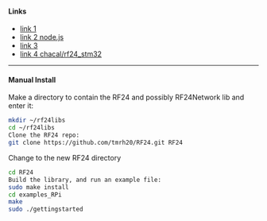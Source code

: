 
#### Links 
+ [link 1](https://tmrh20.github.io/RF24/RPi.html) <br>
+ [link 2 node.js](https://github.com/natevw/node-nrf) <br>
+ [link 3](https://github.com/LonelyWolf/stm8/blob/master/stm8l051-cdcspd-sensor/nRF24.c) <br>
+ [link 4 chacal/rf24_stm32](https://github.com/chacal/rf24_stm32)<br>

__________
#### Manual Install
Make a directory to contain the RF24 and possibly RF24Network lib and enter it:
```bash
mkdir ~/rf24libs 
cd ~/rf24libs
Clone the RF24 repo:
git clone https://github.com/tmrh20/RF24.git RF24 
```

Change to the new RF24 directory
```bash
cd RF24 
Build the library, and run an example file:
sudo make install
cd examples_RPi  
make  
sudo ./gettingstarted
```
